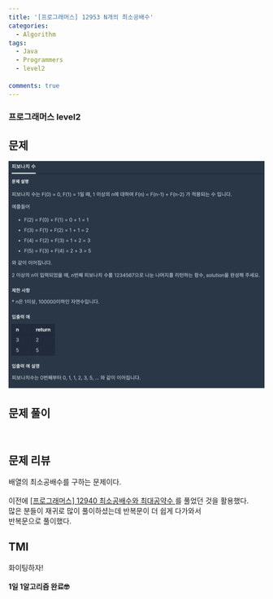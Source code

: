 ```yaml
---
title: '[프로그래머스] 12953 N개의 최소공배수'
categories:
  - Algorithm
tags:
  - Java
  - Programmers
  - level2

comments: true 
---
```

### 프로그래머스 level2

## 문제
 <a href="/assets/images/P12945.png"><img src="/assets/images/P12945.png"></a>
 <br/>

## 문제 풀이
<script src="https://gist.github.com/kyeahen/affdf1e2425828749f70f91d9ff18a37.js"></script>
<br/>

## 문제 리뷰

배열의 최소공배수를 구하는 문제이다. <br>
<br>
이전에 <a href = "https://kyeahen.github.io/algorithm/%ED%94%84%EB%A1%9C%EA%B7%B8%EB%9E%98%EB%A8%B8%EC%8A%A4-12940-%EC%B5%9C%EC%86%8C%EA%B3%B5%EB%B0%B0%EC%88%98%EC%99%80-%EC%B5%9C%EB%8C%80%EA%B3%B5%EC%95%BD%EC%88%98/"> [프로그래머스] 12940 최소공배수와 최대공약수 </a>를 풀었던 것을 활용했다.<br>
많은 분들이 재귀로 많이 풀이하셨는데 반복문이 더 쉽게 다가와서<br>
반복문으로 풀이했다.


## TMI

화이팅하자!<br>
<br/>
**1일 1알고리즘 완료🤓**



